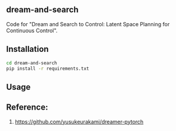 ## dream-and-search
Code for "Dream and Search to Control: Latent Space Planning for Continuous Control".

## Installation

```bash
cd dream-and-search
pip install -r requirements.txt
```


## Usage


## Reference:
1. https://github.com/yusukeurakami/dreamer-pytorch
